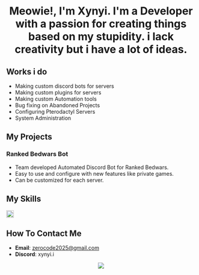 <h1 align="center">Meowie!, I'm Xynyi. I'm a Developer with a passion for creating things based on my stupidity. i lack creativity but i have a lot of ideas. </h1>

## Works i do
- Making custom discord bots for servers
- Making custom plugins for servers
- Making custom Automation tools
- Bug fixing on Abandoned Projects
- Configuring Pterodactyl Servers
- System Administration

## My Projects
### Ranked Bedwars Bot
- Team developed Automated Discord Bot for Ranked Bedwars.
- Easy to use and configure with new features like private games.
- Can be customized for each server.

## My Skills
<a href="https://skillicons.dev">
  <img height=20 src="https://skillicons.dev/icons?i=js,nodejs,java,python,html,css,aws,git,github,vscode,idea,mysql,mongodb" />
</a>

## How To Contact Me
- **Email**: zerocode2025@gmail.com
- **Discord**: xynyi.i
<div align="center">
<a href="https://discord.com/users/711883282886819951">
  <img src="https://lanyard.cnrad.dev/api/711883282886819951?showDisplayName=true&idleMessage=Doin'%20nothing%20special%20rn%20:P">
</a>
</div>


